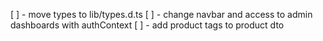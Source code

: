 [ ] - move types to lib/types.d.ts
[ ] - change navbar and access to admin dashboards with authContext
[ ] - add product tags to product dto